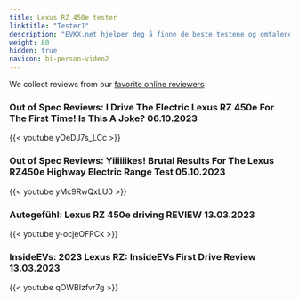 ```yaml
---
title: Lexus RZ 450e tester
linktitle: "Tester1"
description: "EVKX.net hjelper deg å finne de beste testene og omtalene av denne modellen. "
weight: 80
hidden: true
navicon: bi-person-video2
---
```

We collect reviews from our [favorite online reviewers](/guides/evreviewers/)

### Out of Spec Reviews: I Drive The Electric Lexus RZ 450e For The First Time! Is This A Joke? 06.10.2023

{{< youtube yOeDJ7s_LCc >}}

### Out of Spec Reviews: Yiiiiiikes! Brutal Results For The Lexus RZ450e Highway Electric Range Test 05.10.2023

{{< youtube yMc9RwQxLU0 >}}

### Autogefühl: Lexus RZ 450e driving REVIEW 13.03.2023

{{< youtube y-ocjeOFPCk >}}

### InsideEVs: 2023 Lexus RZ: InsideEVs First Drive Review 13.03.2023

{{< youtube qOWBIzfvr7g >}}

